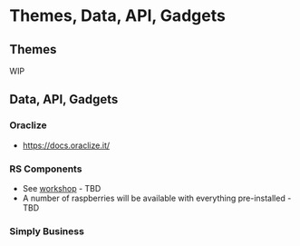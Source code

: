# Themes, Data, API, Gadgets

## Themes

WIP

## Data, API, Gadgets

### Oraclize

- https://docs.oraclize.it/

### RS Components

- See [workshop](workshops/RSCOMPONENTS.md) - TBD
- A number of raspberries will be available with everything pre-installed - TBD

### Simply Business
